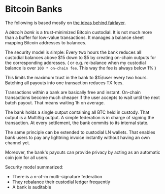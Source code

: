 # Bitcoin Banks
The following is based mostly on [the ideas behind fairlayer](https://medium.com/fairlayer/xln-extended-lightning-network-80fa7acf80f3).


A *bitcoin bank* is a trust-minimized Bitcoin custodial. It is not much more than a buffer for low-value transactions.
It manages a balance sheet mapping Bitcoin addresses to balances.

The security model is simple: Every two hours the bank reduces all custodial balances above $15 down to $5 by creating on-chain outputs for the corresponding addresses.
( or e.g. re-balance when my custodial balance is over `100 * on-chain fee`. This way the fee is always below 1% )

This limits the maximum trust in the bank to $15/user every two hours. Batching all payouts into one transaction reduces TX fees.

Transactions within a bank are basically free and instant. On-chain transactions become much cheaper if the user accepts to wait until the next batch payout. That means waiting 1h on average.

The bank holds a single output containing all BTC held in custody. That output is a MultiSig output. A simple federation is in charge of signing the transaction. At every settlement, the bank commits to its internal state.

The same principle can be extended to custodial LN wallets. That enables bank users to pay any lightning invoice instantly without having an own channel yet.  

Moreover, the bank's payouts can provide privacy by acting as an automatic coin join for all users.

Security model summarized:
- There is a n-of-m multi-signature federation
- They rebalance their custodial ledger frequently
- A bank is auditable

